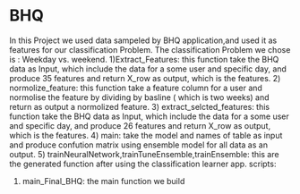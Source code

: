# BHQ
In this Project we used data sampeled by BHQ application,and used it as features for our classification Problem. The classification Problem we chose is : Weekday vs. weekend.
1)Extract_Features: this function take the BHQ data as Input, which include the data for a some user and specific day, and produce 35 features and return X_row as output,
which is the features. 
2) normolize_feature: this function take a feature column for a user and normolise the feature by dividing by basline ( which is two weeks) and return as output a normolized feature.
3) extract_selcted_features: this function take the BHQ data as Input, which include the data for a some user and specific day, and produce 26 features and return X_row as output,
which is the features. 
4) main: take the model and names of table as input and produce confution matrix using ensemble model for all data as an output.
5) trainNeuralNetwork,trainTuneEnsemble,trainEnsemble: this are the generated function after using the classification learner app.
scripts:
1) main_Final_BHQ: the main function we build
